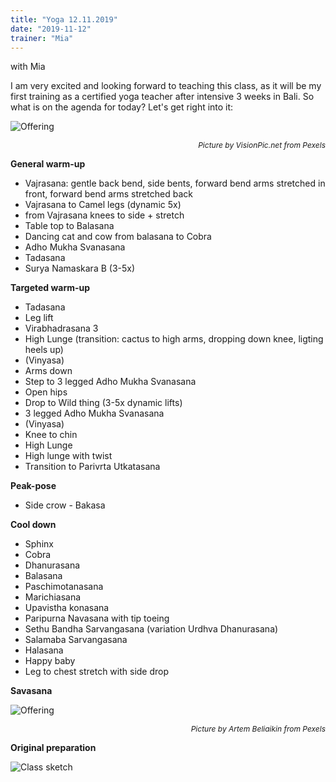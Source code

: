 ```yaml
---
title: "Yoga 12.11.2019"
date: "2019-11-12"
trainer: "Mia"
---
```


with Mia

I am very excited and looking forward to teaching this class, as it will be my first training as a certified yoga teacher after intensive 3 weeks in Bali. So what is on the agenda for today? Let's get right into it:

![Offering](https://i.imgur.com/qYTr7dX.jpg "Picture by VisionPic.net from Pexels")<p style="font-size: 12px; text-align: right">*Picture by VisionPic.net from Pexels*</p>

**General warm-up**
- Vajrasana: gentle back bend, side bents, forward bend arms stretched in front, forward bend arms stretched back
- Vajrasana to Camel legs (dynamic 5x)
- from Vajrasana knees to side + stretch
- Table top to Balasana
- Dancing cat and cow from balasana to Cobra
- Adho Mukha Svanasana
- Tadasana
- Surya Namaskara B (3-5x)

**Targeted warm-up**
- Tadasana
- Leg lift
- Virabhadrasana 3
- High Lunge (transition: cactus to high arms, dropping down knee, ligting heels up)
- (Vinyasa)
- Arms down
- Step to 3 legged Adho Mukha Svanasana
- Open hips
- Drop to Wild thing (3-5x dynamic lifts)
- 3 legged Adho Mukha Svanasana
- (Vinyasa)
- Knee to chin
- High Lunge
- High lunge with twist
- Transition to Parivrta Utkatasana

**Peak-pose**
- Side crow - Bakasa

**Cool down**
- Sphinx
- Cobra
- Dhanurasana
- Balasana
- Paschimotanasana
- Marichiasana
- Upavistha konasana
- Paripurna Navasana with tip toeing
- Sethu Bandha Sarvangasana (variation Urdhva Dhanurasana)
- Salamaba Sarvangasana
- Halasana
- Happy baby
- Leg to chest stretch with side drop

**Savasana**

![Offering](https://i.imgur.com/8Bt7wXc.jpg "Picture by Artem Beliaikin from Pexels" )<p style="font-size: 12px; text-align: right">*Picture by Artem Beliaikin from Pexels*</p>

**Original preparation**

![Class sketch](https://i.imgur.com/ZNSv16b.jpg "How the class was prepared by Addania")